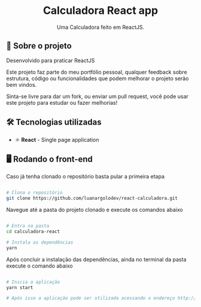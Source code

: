 <h1 align="center">
<br>
Calculadora React app
</h1>

<p align="center">Uma Calculadora feito em ReactJS.
</p>

## 📃 Sobre o projeto

Desenvolvido para praticar ReactJS

Este projeto faz parte do meu portfólio pessoal, qualquer feedback sobre estrutura, código ou funcionalidades que podem melhorar o projeto serão bem vindos.

Sinta-se livre para dar um fork, ou enviar um pull request, você pode usar este projeto para estudar ou fazer melhorias!


## 🛠 Tecnologias utilizadas

- ⚛ **React** - Single page application


## 🖥 Rodando o front-end

Caso já tenha clonado o repositório basta pular a primeira etapa

```bash

# Clona o repositório
git clone https://github.com/luanargolodev/react-calculadora.git

```

Navegue até a pasta do projeto clonado e execute os comandos abaixo

```bash

# Entra na pasta
cd calculadora-react

# Instala as dependências
yarn

```
Após concluir a instalação das dependências, ainda no terminal da pasta execute o comando abaixo

```bash

# Inicia a aplicação
yarn start

# Após isso a aplicação pode ser utilizada acessando o endereço http://localhost:3000

```
